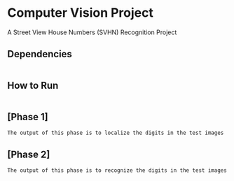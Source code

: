 # Computer Vision Project

A Street View House Numbers (SVHN) Recognition Project

## Dependencies
```
```

## How to Run
```
```

## [Phase 1]
```
The output of this phase is to localize the digits in the test images
```

## [Phase 2]
```
The output of this phase is to recognize the digits in the test images
```
